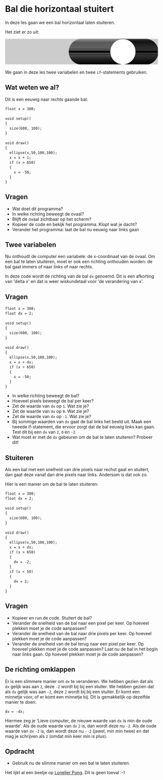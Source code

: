 # Bal die horizontaal stuitert

In deze les gaan we een bal horizontaal laten stuiteren.

Het ziet er zo uit:

![Bal die horizontaal stuitert (zie 'dojo/Images/BalDieHorizontaalStuitertGif')](BalDieHorizontaalStuitert.png)

We gaan in deze les twee variabelen en twee `if`-statements gebruiken. 

## Wat weten we al?

Dit is een eeuwig naar rechts gaande bal:

```
float x = 300;

void setup()
{
  size(600, 100);
}

void draw()
{
  ellipse(x,50,100,100);
  x = x + 1;
  if (x > 650)
  {
    x = -50;
  }
}
```

## Vragen 

 * Wat doet dit programma?
 * In welke richting beweegt de ovaal?
 * Blijft de ovaal zichtbaar op het scherm?
 * Kopieer de code en bekijk het programma. Klopt wat je dacht?
 * Verander het programma: laat de bal nu eeuwig naar links gaan

## Twee variabelen

Nu onthoudt de computer een variabele: de x-coordinaat van de ovaal.
Om een bal te laten stuiteren, moet er ook een richting onthouden worden:
de bal gaat immers of naar links of naar rechts.

In deze code wordt de richting van de bal `dx` genoemd. Dit is een afkorting
van 'delta x' en dat is weer wiskundetaal voor 'de verandering van x'.

## Vragen

```
float x = 300;
float dx = 2;

void setup()
{
  size(600, 100);
}

void draw()
{
  ellipse(x,50,100,100);
  x = x + dx;
  if (x > 650)
  {
    x = -50;
  }
}
```

 * In welke richting beweegt de bal? 
 * Hoeveel pixels beweegt de bal per keer?
 * Zet de waarde van `dx` op `1`. Wat zie je?
 * Zet de waarde van `dx` op `0`. Wat zie je?
 * Zet de waarde van `dx` op `-1`. Wat zie je?
 * Bij sommige waarden van `dx` gaat de bal links het beeld uit. Maak een tweede if-statement, die ervoor zorgt dat de bal eeuwig links kan gaan. 
   Test dit bij een `dx` van `2`, `0` en `-2`.
 * Wat moet er met de `dx` gebeuren om de bal te laten stuiteren? Probeer dit!

## Stuiteren

Als een bal met een snelheid van drie pixels naar rechst gaat en stuitert, dan gaat deze vanaf dan drie pixels naar links.
Andersom is dat ook zo.

Hier is een manier om de bal te laten stuiteren:

```
float x = 300;
float dx = 2;

void setup()
{
  size(600, 100);
}

void draw()
{
  ellipse(x,50,100,100);
  x = x + dx;
  if (x > 650)
  {
    dx = -2;
  }
  if (x < 50)
  {
    dx = 2;
  }
}
```

## Vragen

 * Kopieer en run de code. Stuitert de bal?
 * Verander de snelheid van de bal naar een pixel per keer. Op hoeveel plekken moet je de code aanpassen?
 * Verander de snelheid van de bal naar drie pixels per keer. Op hoeveel plekken moet je de code aanpassen?
 * Verander de snelheid van de bal terug naar een pixel per keer. Op hoeveel plekken moet je de code aanpassen? 
   Laat nu de bal in het begin naar links gaan. Op hoeveel plekken moet je de code aanpassen?

## De richting omklappen

Er is een slimmere manier om `dx` te veranderen. We hebben gezien dat als `dx` gelijk was aan `2`, deze `-2` wordt bij bij een stuiter.
We hebben gezien dat als `dx` gelijk was aan `-2`, deze `2` wordt bij bij een stuiter. Er komt een minnetje voor, of er komt een minnetje bij.
Dit is gemakkelijk op dezelfde manier te doen:

```
dx = -dx;
```

Hiermee zeg je 'Lieve computer, de nieuwe waarde van `dx` is min de oude waarde'. Als de oude waarde van `dx` `2` is, dan wordt deze nu `-2`.
Als de oude waarde van `dx` `-2` is, dan wordt deze nu `--2` (jawel, min min twee) en dat mag je schrijven als `2` (omdat min keer min is plus).

## Opdracht

 * Gebruik nu de slimme manier om een bal te laten stuiteren.

Het lijkt al een beetje op [Lonelier Pong](https://github.com/richelbilderbeek/LonelierPong). Dit is geen toeval :-)
